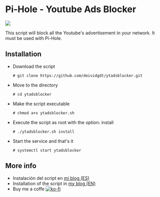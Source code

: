 # Pi-Hole - Youtube Ads Blocker

![](https://deividsdocs.files.wordpress.com/2019/01/ytdasblocker.png)

This script will block all the Youtube's advertisement in your network. It must be used with Pi-Hole.

## Installation
- Download the script 
  
  `# git clone https://github.com/deividgdt/ytadsblocker.git`
- Move to the directory
  
  `# cd ytadsblocker`
- Make the script executable
   
   `# chmod a+x ytadsblocker.sh`
- Execute the script as root with the option: install
  
  `# ./ytadsblocker.sh install`
- Start the service and that's it
  
  `# systemctl start ytadsblocker`

## More info
- Instalación del script en [mi blog (ES)](https://deividsdocs.wordpress.com/2018/11/28/bloquear-anuncios-de-youtube-en-pihole/)
- Installation of the script in [my blog (EN)](https://deividsdocs.wordpress.com/2020/04/15/script-to-block-youtube-advertisements-in-pi-hole/)
- Buy me a coffe [![ko-fi](https://www.ko-fi.com/img/githubbutton_sm.svg)](https://ko-fi.com/U7U01LTQB)
